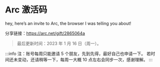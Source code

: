 
# Arc 激活码

hey, here’s an invite to Arc, the browser I was telling you about!

分享链接：https://arc.net/gift/2865064a

> 最后更新时间：2023 年 1 月 16 日（周一）。

:::info
注：账号每周只能邀请 5 个朋友，先到先得，最好自己也申请一下。
若时间还未变动，还请稍等一下，每周一大概 10 点左右会同步一次，感谢理解。
:::